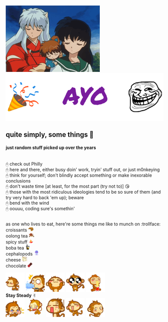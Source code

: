 ![](images/01.gif)
![](images/banner.png)
## quite simply, some things :tanabata_tree:
#### just random stuff picked up over the years
<br>🖰 check out Philly
<br>🖰 here and there, either busy doin' work, tryin' stuff out, or just m0nkeying
<br>🖰 think for yourself; don't blindly accept something or make inexorable conclusions
<br>🖰 don't waste time [at least, for the most part (try not to)] :kissing_heart:
<br>🖰 those with the most ridiculous ideologies tend to be so sure of them (and try very hard to back 'em up); beware
<br>🖰 bend with the wind
<br>🖰 oouuu, coding sure's somethin'

<br> as one who lives to eat, here're some things me like to munch on :trollface:
<br> croissants ![](images/croissant.png)
<br> oolong tea ![](images/oolong_tea.png)
<br> spicy stuff ![](images/pepper.png)
<br> boba tea ![](images/boba_tea.png)
<br> cephalopods ![](images/jellyfish.png)
<br> cheese ![](images/cheese.png)
<br> chocolate ![](images/chocolate.png)

![](images/t_01.gif)
![](images/t_02.gif)
![](images/t_03.gif)
![](images/t_04.gif)
![](images/t_05.gif)
<br>**Stay Steady** ✌︎
<br>![](images/m_01.gif)
![](images/m_04.gif)
![](images/m_05.gif)
![](images/m_02.gif)
![](images/m_03.gif)
